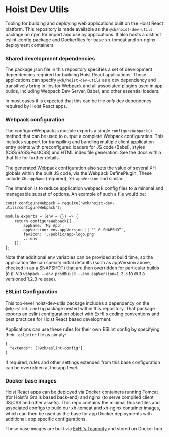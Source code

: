 # Hoist Dev Utils

Tooling for building and deploying web applications built on the Hoist React platform. This
repository is made available as the `@xh/hoist-dev-utils` package on npm for import and use by
applications. It also hosts a distinct eslint-config package and Dockerfiles for base xh-tomcat and
xh-nginx deployment containers.

### Shared development dependencies

The package.json file in this repository specifies a set of development dependencies required for
building Hoist React applications. Those applications can specify `@xh/hoist-dev-utils` as a dev
dependency and transitively bring in libs for Webpack and all associated plugins used in app builds,
including Webpack Dev Server, Babel, and other essential loaders.

In most cases it is expected that this can be the _only_ dev dependency required by Hoist React
apps.

### Webpack configuration

The configureWebpack.js module exports a single `configureWebpack()` method that can be used to
output a complete Webpack configuration. This includes support for transpiling and bundling multiple
client application entry points with preconfigured loaders for JS code (Babel), styles
(CSS/SASS/PostCSS) and HTML index file generation. See the docs within that file for further
details.

The generated Webpack configuration also sets the value of several XH globals within the built JS
code, via the Webpack DefinePlugin. These include `XH.appName` (required), `XH.appVersion` and
similar.

The intention is to reduce application webpack config files to a minimal and manageable subset of
options. An example of such a file would be:

```
const configureWebpack = require('@xh/hoist-dev-utils/configureWebpack');

module.exports = (env = {}) => {
    return configureWebpack({
        appName: 'My App',
        appVersion: env.appVersion || '1.0-SNAPSHOT',
        favicon: './public/app-logo.png'
        ...env
    });
};
```

Note that additional env variables can be provided at build time, so the application file can
specify initial defaults (such as appVersion above, checked in as a SNAPSHOT) that are then
overridden for particular builds (e.g. via `webpack --env.prodBuild --env.appVersion=1.2.3` to cut a
versioned 1.2.3 release).

### ESLint Configuration

This top-level hoist-dev-utils package includes a dependency on the `@xh/eslint-config` package
nested within this repository. That package exports an eslint configuration object with ExHI's
coding conventions and best practices for Hoist React based development.

Applications can use these rules for their own ESLint config by specifying their `.eslintrc` file as
simply:

```
{
  "extends": ["@xh/eslint-config"]
}
```

If required, rules and other settings extended from this base configuration can be overridden at the
app level.

### Docker base images

Hoist React apps can be deployed via Docker containers running Tomcat (for Hoist's Grails based
back-end) and nginx (to serve compiled client JS/CSS and other assets). This repo contains the
minimal Dockerfiles and associated configs to build our xh-tomcat and xh-nginx container images,
which can then be used as the base for app Docker deployments with additional, app specific
configurations.

These base images are built via [ExHI's Teamcity](build.xh.io) and stored on Docker hub.
